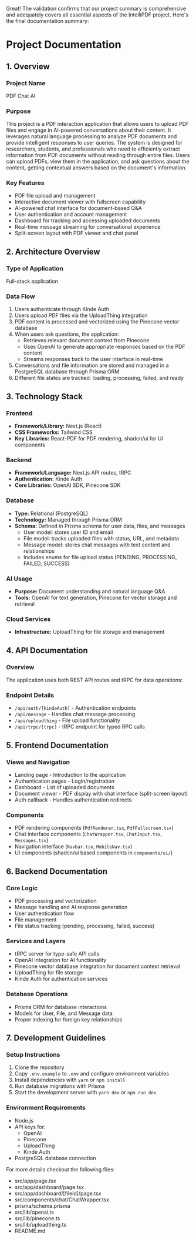 Great! The validation confirms that our project summary is comprehensive and adequately covers all essential aspects of the IntelliPDF project. Here's the final documentation summary:

# Project Documentation

## 1. Overview
### Project Name
PDF Chat AI

### Purpose
This project is a PDF interaction application that allows users to upload PDF files and engage in AI-powered conversations about their content. It leverages natural language processing to analyze PDF documents and provide intelligent responses to user queries. The system is designed for researchers, students, and professionals who need to efficiently extract information from PDF documents without reading through entire files. Users can upload PDFs, view them in the application, and ask questions about the content, getting contextual answers based on the document's information.

### Key Features
- PDF file upload and management
- Interactive document viewer with fullscreen capability
- AI-powered chat interface for document-based Q&A
- User authentication and account management
- Dashboard for tracking and accessing uploaded documents
- Real-time message streaming for conversational experience
- Split-screen layout with PDF viewer and chat panel

## 2. Architecture Overview
### Type of Application
Full-stack application

### Data Flow
1. Users authenticate through Kinde Auth
2. Users upload PDF files via the UploadThing integration
3. PDF content is processed and vectorized using the Pinecone vector database
4. When users ask questions, the application:
   - Retrieves relevant document context from Pinecone
   - Uses OpenAI to generate appropriate responses based on the PDF content
   - Streams responses back to the user interface in real-time
5. Conversations and file information are stored and managed in a PostgreSQL database through Prisma ORM
6. Different file states are tracked: loading, processing, failed, and ready

## 3. Technology Stack
### Frontend
- **Framework/Library:** Next.js (React)
- **CSS Frameworks:** Tailwind CSS
- **Key Libraries:** React-PDF for PDF rendering, shadcn/ui for UI components

### Backend
- **Framework/Language:** Next.js API routes, tRPC
- **Authentication:** Kinde Auth
- **Core Libraries:** OpenAI SDK, Pinecone SDK

### Database
- **Type:** Relational (PostgreSQL)
- **Technology:** Managed through Prisma ORM
- **Schema:** Defined in Prisma schema for user data, files, and messages
  - User model: stores user ID and email
  - File model: tracks uploaded files with status, URL, and metadata
  - Message model: stores chat messages with text content and relationships
  - Includes enums for file upload status (PENDING, PROCESSING, FAILED, SUCCESS)

### AI Usage
- **Purpose:** Document understanding and natural language Q&A
- **Tools:** OpenAI for text generation, Pinecone for vector storage and retrieval

### Cloud Services
- **Infrastructure:** UploadThing for file storage and management

## 4. API Documentation
### Overview
The application uses both REST API routes and tRPC for data operations:

### Endpoint Details
- `/api/auth/[kindeAuth]` - Authentication endpoints
- `/api/message` - Handles chat message processing
- `/api/uploadthing` - File upload functionality
- `/api/trpc/[trpc]` - tRPC endpoint for typed RPC calls

## 5. Frontend Documentation
### Views and Navigation
- Landing page - Introduction to the application
- Authentication pages - Login/registration
- Dashboard - List of uploaded documents
- Document viewer - PDF display with chat interface (split-screen layout)
- Auth callback - Handles authentication redirects

### Components
- PDF rendering components (`PdfRenderer.tsx`, `PdfFullscreen.tsx`)
- Chat interface components (`ChatWrapper.tsx`, `ChatInput.tsx`, `Messages.tsx`)
- Navigation interface (`Navbar.tsx`, `MobileNav.tsx`)
- UI components (shadcn/ui based components in `components/ui/`)

## 6. Backend Documentation
### Core Logic
- PDF processing and vectorization
- Message handling and AI response generation
- User authentication flow
- File management
- File status tracking (pending, processing, failed, success)

### Services and Layers
- tRPC server for type-safe API calls
- OpenAI integration for AI functionality
- Pinecone vector database integration for document context retrieval
- UploadThing for file storage
- Kinde Auth for authentication services

### Database Operations
- Prisma ORM for database interactions
- Models for User, File, and Message data
- Proper indexing for foreign key relationships

## 7. Development Guidelines
### Setup Instructions
1. Clone the repository
2. Copy `.env.example` to `.env` and configure environment variables
3. Install dependencies with `yarn` or `npm install`
4. Run database migrations with Prisma
5. Start the development server with `yarn dev` or `npm run dev`

### Environment Requirements
- Node.js
- API keys for:
  - OpenAI
  - Pinecone
  - UploadThing
  - Kinde Auth
- PostgreSQL database connection

For more details checkout the following files:
- src/app/page.tsx
- src/app/dashboard/page.tsx
- src/app/dashboard/[fileid]/page.tsx
- src/components/chat/ChatWrapper.tsx
- prisma/schema.prisma
- src/lib/openai.ts
- src/lib/pinecone.ts
- src/lib/uploadthing.ts
- README.md